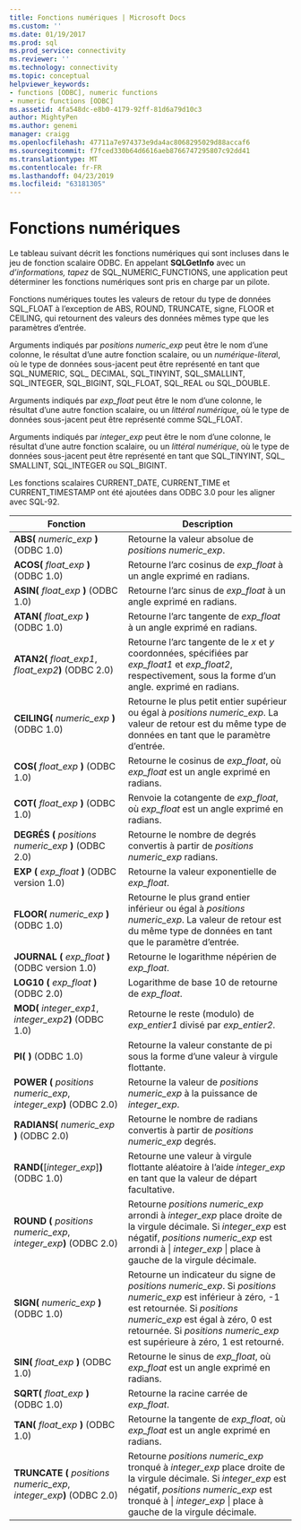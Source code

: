 ```yaml
---
title: Fonctions numériques | Microsoft Docs
ms.custom: ''
ms.date: 01/19/2017
ms.prod: sql
ms.prod_service: connectivity
ms.reviewer: ''
ms.technology: connectivity
ms.topic: conceptual
helpviewer_keywords:
- functions [ODBC], numeric functions
- numeric functions [ODBC]
ms.assetid: 4fa548dc-e8b0-4179-92ff-81d6a79d10c3
author: MightyPen
ms.author: genemi
manager: craigg
ms.openlocfilehash: 47711a7e974373e9da4ac8068295029d88accaf6
ms.sourcegitcommit: f7fced330b64d6616aeb8766747295807c92dd41
ms.translationtype: MT
ms.contentlocale: fr-FR
ms.lasthandoff: 04/23/2019
ms.locfileid: "63181305"
---
```

# <a name="numeric-functions"></a>Fonctions numériques
Le tableau suivant décrit les fonctions numériques qui sont incluses dans le jeu de fonction scalaire ODBC. En appelant **SQLGetInfo** avec un *d’informations, tapez* de SQL_NUMERIC_FUNCTIONS, une application peut déterminer les fonctions numériques sont pris en charge par un pilote.  
  
 Fonctions numériques toutes les valeurs de retour du type de données SQL_FLOAT à l’exception de ABS, ROUND, TRUNCATE, signe, FLOOR et CEILING, qui retournent des valeurs des données mêmes type que les paramètres d’entrée.  
  
 Arguments indiqués par *positions numeric_exp* peut être le nom d’une colonne, le résultat d’une autre fonction scalaire, ou un *numérique-litera*l, où le type de données sous-jacent peut être représenté en tant que SQL_NUMERIC, SQL_ DECIMAL, SQL_TINYINT, SQL_SMALLINT, SQL_INTEGER, SQL_BIGINT, SQL_FLOAT, SQL_REAL ou SQL_DOUBLE.  
  
 Arguments indiqués par *exp_float* peut être le nom d’une colonne, le résultat d’une autre fonction scalaire, ou un *littéral numérique*, où le type de données sous-jacent peut être représenté comme SQL_FLOAT.  
  
 Arguments indiqués par *integer_exp* peut être le nom d’une colonne, le résultat d’une autre fonction scalaire, ou un *littéral numérique*, où le type de données sous-jacent peut être représenté en tant que SQL_TINYINT, SQL_ SMALLINT, SQL_INTEGER ou SQL_BIGINT.  
  
 Les fonctions scalaires CURRENT_DATE, CURRENT_TIME et CURRENT_TIMESTAMP ont été ajoutées dans ODBC 3.0 pour les aligner avec SQL-92.  
  
|Fonction|Description|  
|--------------|-----------------|  
|**ABS(** _numeric_exp_ **)**  (ODBC 1.0)|Retourne la valeur absolue de *positions numeric_exp*.|  
|**ACOS(** _float_exp_ **)**  (ODBC 1.0)|Retourne l’arc cosinus de *exp_float* à un angle exprimé en radians.|  
|**ASIN(** _float_exp_ **)**  (ODBC 1.0)|Retourne l’arc sinus de *exp_float* à un angle exprimé en radians.|  
|**ATAN(** _float_exp_ **)**  (ODBC 1.0)|Retourne l’arc tangente de *exp_float* à un angle exprimé en radians.|  
|**ATAN2(** _float_exp1_, _float_exp2_**)**  (ODBC 2.0)|Retourne l’arc tangente de le *x* et *y* coordonnées, spécifiées par *exp_float1* et *exp_float2*, respectivement, sous la forme d’un angle. exprimé en radians.|  
|**CEILING(** _numeric_exp_ **)**  (ODBC 1.0)|Retourne le plus petit entier supérieur ou égal à *positions numeric_exp*. La valeur de retour est du même type de données en tant que le paramètre d’entrée.|  
|**COS(** _float_exp_ **)**  (ODBC 1.0)|Retourne le cosinus de *exp_float*, où *exp_float* est un angle exprimé en radians.|  
|**COT(** _float_exp_ **)**  (ODBC 1.0)|Renvoie la cotangente de *exp_float*, où *exp_float* est un angle exprimé en radians.|  
|**DEGRÉS (** _positions numeric_exp_ **)** (ODBC 2.0)|Retourne le nombre de degrés convertis à partir de *positions numeric_exp* radians.|  
|**EXP (** _exp_float_ **)** (ODBC version 1.0)|Retourne la valeur exponentielle de *exp_float*.|  
|**FLOOR(** _numeric_exp_ **)**  (ODBC 1.0)|Retourne le plus grand entier inférieur ou égal à *positions numeric_exp*. La valeur de retour est du même type de données en tant que le paramètre d’entrée.|  
|**JOURNAL (** _exp_float_ **)** (ODBC version 1.0)|Retourne le logarithme népérien de *exp_float*.|  
|**LOG10 (** _exp_float_ **)** (ODBC 2.0)|Logarithme de base 10 de retourne de *exp_float*.|  
|**MOD(** _integer_exp1_, _integer_exp2_**)**  (ODBC 1.0)|Retourne le reste (modulo) de *exp_entier1* divisé par *exp_entier2*.|  
|**PI( )**  (ODBC 1.0)|Retourne la valeur constante de pi sous la forme d’une valeur à virgule flottante.|  
|**POWER (** _positions numeric_exp_, _integer_exp_**)** (ODBC 2.0)|Retourne la valeur de *positions numeric_exp* à la puissance de *integer_exp*.|  
|**RADIANS(** _numeric_exp_ **)**  (ODBC 2.0)|Retourne le nombre de radians convertis à partir de *positions numeric_exp* degrés.|  
|**RAND(**[*integer_exp*]**)**  (ODBC 1.0)|Retourne une valeur à virgule flottante aléatoire à l’aide *integer_exp* en tant que la valeur de départ facultative.|  
|**ROUND (** _positions numeric_exp_, _integer_exp_**)** (ODBC 2.0)|Retourne *positions numeric_exp* arrondi à *integer_exp* place droite de la virgule décimale. Si *integer_exp* est négatif, *positions numeric_exp* est arrondi à &#124; *integer_exp* &#124; place à gauche de la virgule décimale.|  
|**SIGN(** _numeric_exp_ **)**  (ODBC 1.0)|Retourne un indicateur du signe de *positions numeric_exp*. Si *positions numeric_exp* est inférieur à zéro, -1 est retournée. Si *positions numeric_exp* est égal à zéro, 0 est retournée. Si *positions numeric_exp* est supérieure à zéro, 1 est retourné.|  
|**SIN(** _float_exp_ **)**  (ODBC 1.0)|Retourne le sinus de *exp_float*, où *exp_float* est un angle exprimé en radians.|  
|**SQRT(** _float_exp_ **)**  (ODBC 1.0)|Retourne la racine carrée de *exp_float*.|  
|**TAN(** _float_exp_ **)**  (ODBC 1.0)|Retourne la tangente de *exp_float*, où *exp_float* est un angle exprimé en radians.|  
|**TRUNCATE (** _positions numeric_exp_, _integer_exp_**)** (ODBC 2.0)|Retourne *positions numeric_exp* tronqué à *integer_exp* place droite de la virgule décimale. Si *integer_exp* est négatif, *positions numeric_exp* est tronqué à &#124; *integer_exp* &#124; place à gauche de la virgule décimale.|

